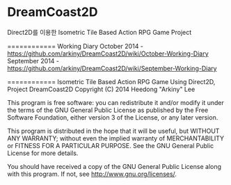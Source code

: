 DreamCoast2D
============

Direct2D를 이용한 Isometric Tile Based Action RPG Game Project

============
Working Diary 
October 2014 - https://github.com/arkiny/DreamCoast2D/wiki/October-Working-Diary
September 2014 - https://github.com/arkiny/DreamCoast2D/wiki/September-Working-Diary

============
Isometric Tile Based Action RPG Game Using Direct2D, Project DreamCoast2D
Copyright (C) 2014 Heedong "Arkiny" Lee

This program is free software: you can redistribute it and/or modify
it under the terms of the GNU General Public License as published by
the Free Software Foundation, either version 3 of the License, or
any later version.

This program is distributed in the hope that it will be useful,
but WITHOUT ANY WARRANTY; without even the implied warranty of
MERCHANTABILITY or FITNESS FOR A PARTICULAR PURPOSE.  See the
GNU General Public License for more details.

You should have received a copy of the GNU General Public License
along with this program.  If not, see <http://www.gnu.org/licenses/>.
